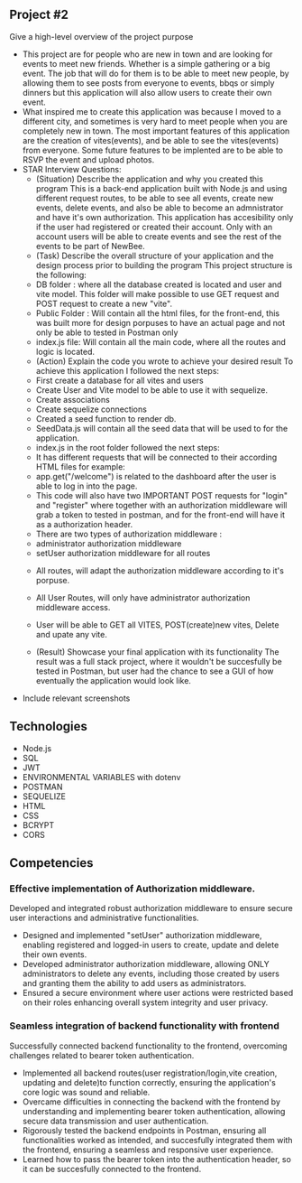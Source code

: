 ## Project #2
Give a high-level overview of the project purpose
- This project are for people who are new in town and are looking for events to meet new friends. Whether is a simple gathering or a big event. The job that will do for them is to be able to meet new people, by allowing them to see posts from everyone to events, bbqs or simply dinners but this application will also allow users to create their own event.
- What inspired me to create this application was because I moved to a different city, and sometimes is very hard to meet people when you are completely new in town. The most important features of this application are the creation of vites(events), and be able to see the vites(events) from everyone. Some future features to be implented are to be able to RSVP the event and upload photos.
- STAR Interview Questions:
    - (Situation) Describe the application and why you created this program
    This is a back-end application built with Node.js and using different request routes, to be able to see all events, create new events, delete events, and also be able to become an admnistrator and have it's own authorization. This application has accesibility only if the user had registered or created their account. Only with an account users will be able to create events and see the rest of the events to be part of NewBee.
    - (Task) Describe the overall structure of your application and the design process prior to building the program
    This project structure is the following:
   *  DB folder : where all the database created is located and user and vite model. 
    This folder will make possible to use GET request and POST request to create a new "vite".
    * Public Folder : Will contain all the html files, for the front-end, this was built more for design porpuses to have an actual page and not only be able to tested in Postman only
    * index.js file: 
    Will contain all the main code, where all the routes and logic is located.
    - (Action) Explain the code you wrote to achieve your desired result
    To achieve this application I followed the next steps:
    * First create a database for all vites and users
    * Create User and Vite model to be able to use it with sequelize.
    * Create associations
    * Create sequelize connections
    * Created a seed function to render db.
    * SeedData.js will contain all the seed data that will be used to for the application.
    - index.js in the root folder followed the next steps:
    * It has different requests that will be connected to their according HTML files for example:
   - app.get("/welcome") is related to the dashboard after the user is able to log in into the page.
   -  This code will also have two IMPORTANT POST requests for "login" and "register" where together with an authorization middleware will grab a token to tested in postman, and for the front-end will have it as a authorization header.
   - There are two types of authorization middleware :
    * administrator authorization middleware
    * setUser authorization middleware for all routes
    - All routes, will adapt the authorization middleware according to it's porpuse. 
    - All User Routes, will only have administrator authorization middleware access.
    - User will be able to GET all VITES, POST(create)new vites, Delete and upate any vite.

    - (Result) Showcase your final application with its functionality
    The result was a full stack project, where it wouldn't be succesfully be tested in Postman, but user had the chance to see a GUI of how eventually the application would look like.
- Include relevant screenshots

## Technologies
- Node.js
- SQL
- JWT
- ENVIRONMENTAL VARIABLES with dotenv
- POSTMAN
- SEQUELIZE
- HTML
- CSS
- BCRYPT
- CORS


## Competencies
### Effective implementation of Authorization middleware.
Developed and integrated robust authorization middleware to ensure secure user interactions and administrative functionalities.
- Designed and implemented "setUser" authorization middleware, enabling registered and logged-in users to create, update and delete their own events.
- Developed administrator authorization middleware, allowing ONLY administrators to delete any events, including those created by users and granting them the ability to add users as administrators.
- Ensured a secure environment where user actions were restricted based on their roles enhancing overall system integrity and user privacy.


### Seamless integration of backend functionality with frontend
Successfully connected backend functionality to the frontend, overcoming challenges related to bearer token authentication.
- Implemented all backend routes(user registration/login,vite creation, updating and delete)to function correctly, ensuring the application's core logic was sound and reliable.
- Overcame difficulties in connecting the backend with the frontend by understanding and implementing bearer token authentication, allowing secure data transmission and user authentication.
- Rigorously tested the backend endpoints in Postman, ensuring all functionalities worked as intended, and succesfully integrated them with the frontend, ensuring a seamless and responsive user experience.
- Learned how to pass the bearer token into the authentication header, so it can be succesfully connected to the frontend.
